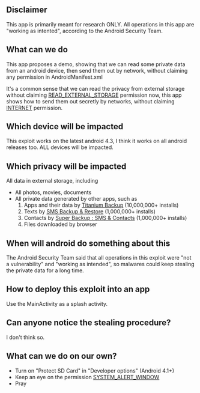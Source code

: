 ## Disclaimer ##
This app is primarily meant for research ONLY.
All operations in this app are "working as intented", according to the Android Security Team.

## What can we do ##
This app proposes a demo, showing that we can read some private data from an android device, then send them out by network, without claiming any permission in AndroidManifest.xml

It's a common sense that we can read the privacy from external storage without claiming [READ\_EXTERNAL\_STORAGE](http://developer.android.com/reference/android/Manifest.permission.html#READ_EXTERNAL_STORAGE) permission now, this app shows how to send them out secretly by networks, without claiming [INTERNET](https://developer.android.com/reference/android/Manifest.permission.html#INTERNET) permission.

## Which device will be impacted ##
This exploit works on the latest android 4.3, I think it works on all android releases too. ALL devices will be impacted.

## Which privacy will be impacted ##
All data in external storage, including
  * All photos, movies, documents
  * All private data generated by other apps, such as
    1. Apps and their data by [Titanium Backup](https://play.google.com/store/apps/details?id=com.keramidas.TitaniumBackup) (10,000,000+ installs)
    1. Texts by [SMS Backup & Restore](https://play.google.com/store/apps/details?id=com.riteshsahu.SMSBackupRestore) (1,000,000+ installs)
    1. Contacts by [Super Backup : SMS & Contacts](https://play.google.com/store/apps/details?id=com.idea.backup.smscontacts) (1,000,000+ installs)
    1. Files downloaded by browser

## When will android do something about this ##
The Android Security Team said that all operations in this exploit were "not a vulnerability" and "working as intended", so malwares could keep stealing the private data for a long time.

## How to deploy this exploit into an app ##
Use the MainActivity as a splash activity.

## Can anyone notice the stealing procedure? ##
I don't think so.

## What can we do on our own? ##
  * Turn on "Protect SD Card" in "Developer options" (Android 4.1+)
  * Keep an eye on the permission [SYSTEM\_ALERT\_WINDOW](http://developer.android.com/reference/android/Manifest.permission.html#SYSTEM_ALERT_WINDOW)
  * Pray